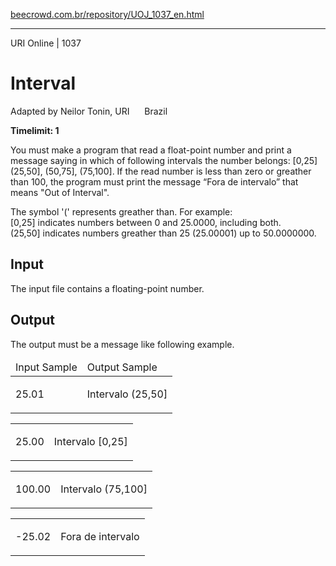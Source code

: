 <p><a href="https://www.beecrowd.com.br/repository/UOJ_1037_en.html">beecrowd.com.br/repository/UOJ_1037_en.html</a></p><hr>
<div>
  <span>URI Online | 1037</span>
  <h1>Interval</h1>
  <div><p>
     Adapted by Neilor Tonin, URI <img alt="" src="https://resources.beecrowd.com.br/gallery/images/flags/br.gif" style="width: 16px; height: 11px; "> Brazil</p>
  </div>
  <strong>Timelimit: 1</strong>
</div>
<div>
<div>
  <p>
   You must make a program that read a float-point number and print a message saying in which of following intervals the number belongs: [0,25] (25,50], (50,75], (75,100]. If the read number is less than zero or greather than 100, the program must print the message “Fora de intervalo” that means "Out of Interval".</p>
  <p>
   The symbol '(' represents greather than. For example:<br>
   [0,25] indicates numbers between 0 and 25.0000, including both.<br>
   (25,50] indicates numbers greather than 25 (25.00001) up to 50.0000000.</p>
</div>
<h2>Input</h2>
<div>
  <p>
   The input file contains a floating-point number.</p>
</div>
<h2>Output</h2>
<div>
  <p>
   The output must be a message like following example.</p>
</div>
<div></div>
  <table>
    <thead>
      <tr>
        <td>Input Sample</td>
        <td>Output Sample</td>
      </tr>
    </thead>
    <tbody>
      <tr>
        <td>
          <p>
           25.01</p>
        </td>
        <td>
          <p>
           Intervalo (25,50]</p>
        </td>
      </tr>
    </tbody>
  </table>
  <table>
    <tbody>
      <tr>
        <td>
          <p>
           25.00</p>
        </td>
        <td>
          <p>
           Intervalo [0,25]</p>
        </td>
      </tr>
    </tbody>
  </table>
  <table>
    <tbody>
      <tr>
        <td>
          <p>
           100.00</p>
        </td>
        <td>
          <p>
           Intervalo (75,100]</p>
        </td>
      </tr>
    </tbody>
  </table>
  <table>
    <tbody>
      <tr>
        <td>
          <p>
           -25.02</p>
        </td>
        <td>
          <p>
           Fora de intervalo</p>
        </td>
      </tr>
    </tbody>
  </table>
</div>